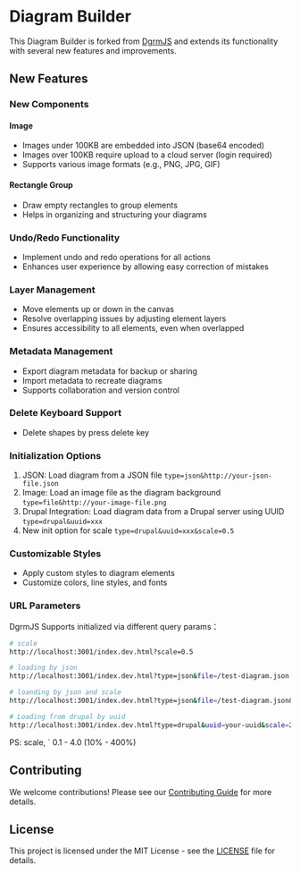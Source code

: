 # Diagram Builder

This Diagram Builder is forked from [DgrmJS](https://github.com/AlexeyBoiko/DgrmJS) and extends its functionality with several new features and improvements.

## New Features

### New Components

#### Image
- Images under 100KB are embedded into JSON (base64 encoded)
- Images over 100KB require upload to a cloud server (login required)
- Supports various image formats (e.g., PNG, JPG, GIF)

#### Rectangle Group
- Draw empty rectangles to group elements
- Helps in organizing and structuring your diagrams

### Undo/Redo Functionality
- Implement undo and redo operations for all actions
- Enhances user experience by allowing easy correction of mistakes

### Layer Management
- Move elements up or down in the canvas
- Resolve overlapping issues by adjusting element layers
- Ensures accessibility to all elements, even when overlapped

### Metadata Management
- Export diagram metadata for backup or sharing
- Import metadata to recreate diagrams
- Supports collaboration and version control

### Delete Keyboard Support
- Delete shapes by press delete key 

### Initialization Options
1. JSON: Load diagram from a JSON file
   `type=json&http://your-json-file.json`
2. Image: Load an image file as the diagram background
   `type=file&http://your-image-file.png`
3. Drupal Integration: Load diagram data from a Drupal server using UUID
   `type=drupal&uuid=xxx`
4. New init option for scale
   `type=drupal&uuid=xxx&scale=0.5`

### Customizable Styles
- Apply custom styles to diagram elements
- Customize colors, line styles, and fonts


### URL Parameters
DgrmJS Supports initialized via different query params：

```bash
# scale
http://localhost:3001/index.dev.html?scale=0.5

# loading by json
http://localhost:3001/index.dev.html?type=json&file=/test-diagram.json

# loanding by json and scale
http://localhost:3001/index.dev.html?type=json&file=/test-diagram.json&scale=1.5

# Loading from drupal by uuid
http://localhost:3001/index.dev.html?type=drupal&uuid=your-uuid&scale=2.0
```

PS: scale, ` 0.1 - 4.0 (10% - 400%)

## Contributing

We welcome contributions! Please see our [Contributing Guide](link-to-contributing-guide) for more details.

## License

This project is licensed under the MIT License - see the [LICENSE](link-to-license) file for details.

